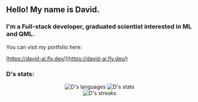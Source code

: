 ## Hello! My name is David.


### I'm a Full-stack developer, graduated scientist interested in ML and QML.

You can visit my portfolio here:

[https://david-ai.fly.dev/](https://david-ai.fly.dev/)

### D's stats:

<div align="center">
  <div class="row">
    <img alt="D's languages" src="https://github-readme-stats.vercel.app/api/top-langs/?username=imitelis&langs_count=12&hide=Jupyter%20Notebook&theme=transparent&count_private=true"/>
    <img alt="D's stats" src="https://github-readme-stats.vercel.app/api?username=imitelis&show_icons=true&theme=transparent&count_private=true"/>
  </div>
  <div class="row">
    <img alt="D's streaks" src="https://github-readme-streak-stats.herokuapp.com/?user=imitelis&count_private=true"/>
  </div>
</div>

